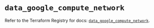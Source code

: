# `data_google_compute_network`

Refer to the Terraform Registry for docs: [`data_google_compute_network`](https://registry.terraform.io/providers/hashicorp/google/6.49.0/docs/data-sources/compute_network).
